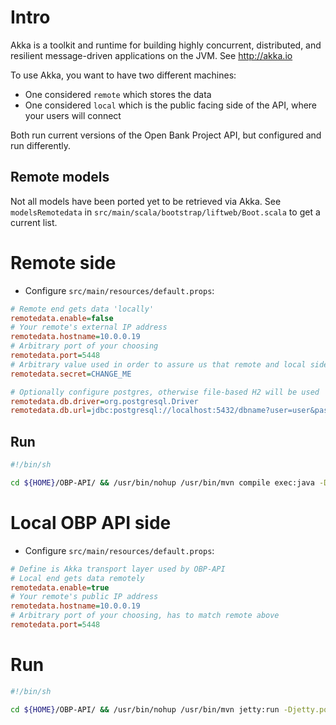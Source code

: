 # Intro

Akka is a toolkit and runtime for building highly concurrent, distributed, and resilient message-driven applications on the JVM.
See http://akka.io


To use Akka, you want to have two different machines:
- One considered `remote` which stores the data
- One considered `local` which is the public facing side of the API, where your users will connect

Both run current versions of the Open Bank Project API, but configured and run differently.


## Remote models

Not all models have been ported yet to be retrieved via Akka. See `modelsRemotedata` in `src/main/scala/bootstrap/liftweb/Boot.scala` to get a current list.



# Remote side

- Configure `src/main/resources/default.props`: 

```ini
# Remote end gets data 'locally'
remotedata.enable=false
# Your remote's external IP address
remotedata.hostname=10.0.0.19  
# Arbitrary port of your choosing
remotedata.port=5448
# Arbitrary value used in order to assure us that remote and local sides are paired well
remotedata.secret=CHANGE_ME

# Optionally configure postgres, otherwise file-based H2 will be used 
remotedata.db.driver=org.postgresql.Driver
remotedata.db.url=jdbc:postgresql://localhost:5432/dbname?user=user&password=password
```

## Run

```bash
#!/bin/sh

cd ${HOME}/OBP-API/ && /usr/bin/nohup /usr/bin/mvn compile exec:java -Dexec.mainClass="code.remotedata.RemotedataActors" -Dexec.args="standalone" > ${HOME}/akka_remote_api.log &
```



# Local OBP API side

- Configure `src/main/resources/default.props`:

```ini
# Define is Akka transport layer used by OBP-API
# Local end gets data remotely
remotedata.enable=true
# Your remote's public IP address
remotedata.hostname=10.0.0.19
# Arbitrary port of your choosing, has to match remote above
remotedata.port=5448
```

# Run

```bash
#!/bin/sh

cd ${HOME}/OBP-API/ && /usr/bin/nohup /usr/bin/mvn jetty:run -Djetty.port=8080 -DskipTests  > ${HOME}/akka_local_api.log &
```
